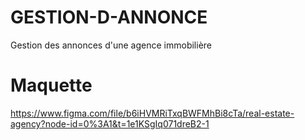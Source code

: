 # GESTION-D-ANNONCE
Gestion des annonces d'une agence immobilière
# Maquette
https://www.figma.com/file/b6iHVMRiTxqBWFMhBi8cTa/real-estate-agency?node-id=0%3A1&t=1e1KSgIq071dreB2-1
